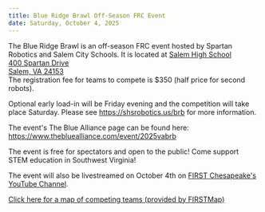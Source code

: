 ```yaml
---
title: Blue Ridge Brawl Off-Season FRC Event
date: Saturday, October 4, 2025
---
```


The Blue Ridge Brawl is an off-season FRC event hosted by Spartan Robotics and Salem City Schools.
It is located at
<a class="link" href="https://maps.app.goo.gl/RTX7R2ht8tLsf3Av8" target="_blank">
  Salem High School<br>
  400 Spartan Drive<br>
  Salem, VA 24153
</a> <br />
The registration fee for teams to compete is $350 (half price for second robots).


Optional early load-in will be Friday evening and the competition will take place Saturday.
Please see
<a class="link breakall" target="_blank" href="https://shsrobotics.us/brb">
  https://shsrobotics.us/brb</a> for more information.

The event's The Blue Alliance page can be found here:
<a class="link breakall" target="_blank" href="https://www.thebluealliance.com/event/2025vabrb">
  https://www.thebluealliance.com/event/2025vabrb
</a>

The event is free for spectators and open to the public! Come support STEM education in Southwest Virginia!

The event will also be livestreamed on October 4th on
<a href="https://www.youtube.com/watch?v=k94ZSVn_PkU" class="link" target="_blank">
  FIRST Chesapeake's YouTube Channel</a>.

<a class="link" target="_blank" href="https://firstmap.github.io/?filter=e-2025vabrb&lat=37.21020409006948&lng=-80.37730541814722&zoom=8">
  Click here for a map of competing teams (provided by FIRSTMap)
</a>
